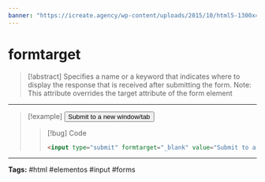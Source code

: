 ```yaml
---
banner: "https://icreate.agency/wp-content/uploads/2015/10/html5-1300x470.gif"
---
```

<h1>formtarget</h1>

> [!abstract]
> Specifies a name or a keyword that indicates where to display the response that is received after submitting the form.
> Note: This attribute overrides the target attribute of the form element

<hr>

> [!example]
> <input type="submit" formtarget="_blank" value="Submit to a new window/tab">
> 
> > [!bug] Code
> > ~~~html
> > <input type="submit" formtarget="_blank" value="Submit to a new window/tab">
> > ~~~
> 
> 

<hr>
<b>Tags:</b> #html #elementos  #input #forms